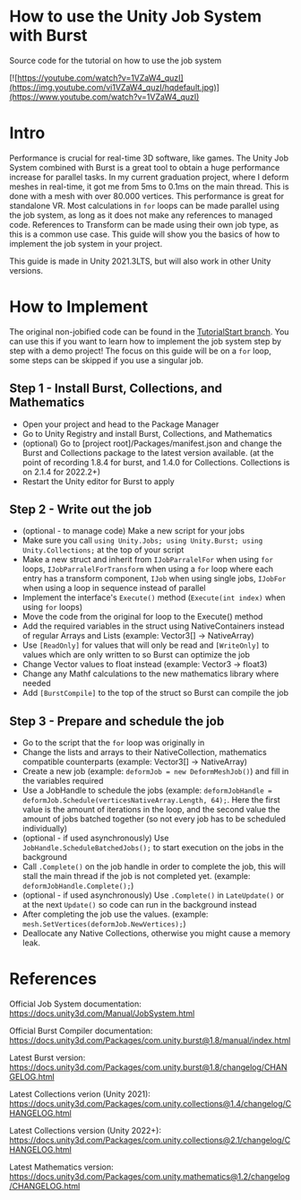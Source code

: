 # How to use the Unity Job System with Burst
Source code for the tutorial on how to use the job system

[![https://youtube.com/watch?v=1VZaW4_quzI](https://img.youtube.com/vi1VZaW4_quzI/hqdefault.jpg)](https://www.youtube.com/watch?v=1VZaW4_quzI)


# Intro

Performance is crucial for real-time 3D software, like games.
The Unity Job System combined with Burst is a great tool to obtain a huge performance increase for parallel tasks.
In my current graduation project, where I deform meshes in real-time, it got me from 5ms to 0.1ms on the main thread. This is done with a mesh with over 80.000 vertices. This performance is great for standalone VR.
Most calculations in `for` loops can be made parallel using the job system, as long as it does not make any references to managed code. References to Transform can be made using their own job type, as this is a common use case.
This guide will show you the basics of how to implement the job system in your project.

This guide is made in Unity 2021.3LTS, but will also work in other Unity versions.


# How to Implement

The original non-jobified code can be found in the [TutorialStart branch](https://github.com/smitdylan2001/JobSystemTutorial/tree/TutorialStart). You can use this if you want to learn how to implement the job system step by step with a demo project!
The focus on this guide will be on a `for` loop, some steps can be skipped if you use a singular job.


## Step 1 - Install Burst, Collections, and Mathematics

- Open your project and head to the Package Manager
- Go to Unity Registry and install Burst, Collections, and Mathematics
- (optional) Go to [project root]/Packages/manifest.json and change the Burst and Collections package to the latest version available. (at the point of recording 1.8.4 for burst, and 1.4.0 for Collections. Collections is on 2.1.4 for 2022.2+)
- Restart the Unity editor for Burst to apply

## Step 2 - Write out the job

- (optional - to manage code) Make a new script for your jobs
- Make sure you call `using Unity.Jobs; using Unity.Burst; using Unity.Collections;` at the top of your script
- Make a new struct and inherit from `IJobParralelFor` when using `for` loops, `IJobParralelForTransform` when using a `for` loop where each entry has a transform component, `IJob` when using single jobs, `IJobFor` when using a loop in sequence instead of parallel 
- Implement the interface's `Execute()` method (`Execute(int index)` when using `for` loops)
- Move the code from the original for loop to the Execute() method
- Add the required variables in the struct using NativeContainers instead of regular Arrays and Lists (example: Vector3[] -> NativeArray<float3>)
- Use `[ReadOnly]` for values that will only be read and `[WriteOnly]` to values which are only written to so Burst can optimize the job
- Change Vector values to float instead (example: Vector3 -> float3)
- Change any Mathf calculations to the new mathematics library where needed
- Add `[BurstCompile]` to the top of the struct so Burst can compile the job

## Step 3 - Prepare and schedule the job
  
- Go to the script that the `for` loop was originally in
- Change the lists and arrays to their NativeCollection, mathematics compatible counterparts (example: Vector3[] -> NativeArray<float3>)
- Create a new job (example: `deformJob = new DeformMeshJob()`) and fill in the variables required
- Use a JobHandle to schedule the jobs (example: `deformJobHandle = deformJob.Schedule(verticesNativeArray.Length, 64);`. Here the first value is the amount of iterations in the loop, and the second value the amount of jobs batched together (so not every job has to be scheduled individually)
- (optional - if used asynchronously) Use `JobHandle.ScheduleBatchedJobs();` to start execution on the jobs in the background
- Call `.Complete()` on the job handle in order to complete the job, this will stall the main thread if the job is not completed yet. (example: `deformJobHandle.Complete();`)
- (optional - if used asynchronously) Use `.Complete()` in `LateUpdate()` or at the next `Update()` so code can run in the background instead
- After completing the job use the values. (example: `mesh.SetVertices(deformJob.NewVertices);`)
- Deallocate any Native Collections, otherwise you might cause a memory leak.
  
  
  
# References
  
Official Job System documentation: https://docs.unity3d.com/Manual/JobSystem.html
  
Official Burst Compiler documentation: https://docs.unity3d.com/Packages/com.unity.burst@1.8/manual/index.html
  
Latest Burst version: https://docs.unity3d.com/Packages/com.unity.burst@1.8/changelog/CHANGELOG.html
  
Latest Collections verion (Unity 2021): https://docs.unity3d.com/Packages/com.unity.collections@1.4/changelog/CHANGELOG.html

Latest Collections version (Unity 2022+): https://docs.unity3d.com/Packages/com.unity.collections@2.1/changelog/CHANGELOG.html

Latest Mathematics version: https://docs.unity3d.com/Packages/com.unity.mathematics@1.2/changelog/CHANGELOG.html
